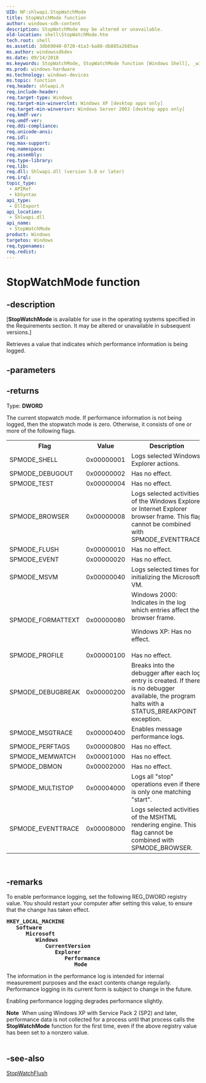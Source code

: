 ```yaml
---
UID: NF:shlwapi.StopWatchMode
title: StopWatchMode function
author: windows-sdk-content
description: StopWatchMode may be altered or unavailable.
old-location: shell\StopWatchMode.htm
tech.root: shell
ms.assetid: 3db69040-0720-41a3-ba88-db885a2685aa
ms.author: windowssdkdev
ms.date: 09/14/2018
ms.keywords: StopWatchMode, StopWatchMode function [Windows Shell], _win32_StopWatchMode, shell.StopWatchMode, shlwapi/StopWatchMode
ms.prod: windows-hardware
ms.technology: windows-devices
ms.topic: function
req.header: shlwapi.h
req.include-header: 
req.target-type: Windows
req.target-min-winverclnt: Windows XP [desktop apps only]
req.target-min-winversvr: Windows Server 2003 [desktop apps only]
req.kmdf-ver: 
req.umdf-ver: 
req.ddi-compliance: 
req.unicode-ansi: 
req.idl: 
req.max-support: 
req.namespace: 
req.assembly: 
req.type-library: 
req.lib: 
req.dll: Shlwapi.dll (version 5.0 or later)
req.irql: 
topic_type:
 - APIRef
 - kbSyntax
api_type:
 - DllExport
api_location:
 - Shlwapi.dll
api_name:
 - StopWatchMode
product: Windows
targetos: Windows
req.typenames: 
req.redist: 
---
```


# StopWatchMode function


## -description


<p class="CCE_Message">[<b>StopWatchMode</b> is available for use in the operating systems specified in the Requirements section. It may be altered or unavailable in subsequent versions.]

Retrieves a value that indicates which performance information is being logged.


## -parameters






## -returns



Type: <b>DWORD</b>

The current stopwatch mode. If performance information is not being logged, then the stopwatch mode is zero. Otherwise, it consists of one or more of the following flags.

<table class="clsStd">
<tr>
<th>Flag</th>
<th>Value</th>
<th>Description</th>
</tr>
<tr>
<td>SPMODE_SHELL</td>
<td>0x00000001</td>
<td>Logs selected Windows Explorer actions.</td>
</tr>
<tr>
<td>SPMODE_DEBUGOUT</td>
<td>0x00000002</td>
<td>Has no effect.</td>
</tr>
<tr>
<td>SPMODE_TEST</td>
<td>0x00000004</td>
<td>Has no effect.</td>
</tr>
<tr>
<td>SPMODE_BROWSER</td>
<td>0x00000008</td>
<td>Logs selected activities of the Windows Explorer or Internet Explorer browser frame. This flag cannot be combined with SPMODE_EVENTTRACE.</td>
</tr>
<tr>
<td>SPMODE_FLUSH</td>
<td>0x00000010</td>
<td>Has no effect.</td>
</tr>
<tr>
<td>SPMODE_EVENT</td>
<td>0x00000020</td>
<td>Has no effect.</td>
</tr>
<tr>
<td>SPMODE_MSVM</td>
<td>0x00000040</td>
<td>Logs selected times for initializing the Microsoft VM.</td>
</tr>
<tr>
<td>SPMODE_FORMATTEXT</td>
<td>0x00000080</td>
<td>
Windows 2000: Indicates in the log which entries affect the browser frame.

Windows XP: Has no effect.

</td>
</tr>
<tr>
<td>SPMODE_PROFILE</td>
<td>0x00000100</td>
<td>Has no effect.</td>
</tr>
<tr>
<td>SPMODE_DEBUGBREAK</td>
<td>0x00000200</td>
<td>Breaks into the debugger after each log entry is created. If there is no debugger available, the program halts with a STATUS_BREAKPOINT exception.</td>
</tr>
<tr>
<td>SPMODE_MSGTRACE</td>
<td>0x00000400</td>
<td>Enables message performance logs.</td>
</tr>
<tr>
<td>SPMODE_PERFTAGS</td>
<td>0x00000800</td>
<td>Has no effect.</td>
</tr>
<tr>
<td>SPMODE_MEMWATCH</td>
<td>0x00001000</td>
<td>Has no effect.</td>
</tr>
<tr>
<td>SPMODE_DBMON</td>
<td>0x00002000</td>
<td>Has no effect.</td>
</tr>
<tr>
<td>SPMODE_MULTISTOP</td>
<td>0x00004000</td>
<td>Logs all "stop" operations even if there is only one matching "start".</td>
</tr>
<tr>
<td>SPMODE_EVENTTRACE</td>
<td>0x00008000</td>
<td>Logs selected activities of the MSHTML rendering engine. This flag cannot be combined with SPMODE_BROWSER.</td>
</tr>
</table>
 




## -remarks



To enable performance logging, set the following REG_DWORD registry value. You should restart your computer after setting this value, to ensure that the change has taken effect.




<pre xml:space="preserve"><b>HKEY_LOCAL_MACHINE</b>
   <b>Software</b>
      <b>Microsoft</b>
         <b>Windows</b>
            <b>CurrentVersion</b>
               <b>Explorer</b>
                  <b>Performance</b>
                     <b>Mode</b></pre>


The information in the performance log is intended for internal measurement purposes and the exact contents change regularly. Performance logging in its current form is subject to change in the future.

Enabling performance logging degrades performance slightly.

<div class="alert"><b>Note</b>  When using Windows XP with Service Pack 2 (SP2) and later, performance data is not collected for a process until that process calls the <b>StopWatchMode</b> function for the first time, even if the above registry value has been set to a nonzero value.</div>
<div> </div>



## -see-also




<a href="https://msdn.microsoft.com/52b79602-6e24-4d66-a400-5745149e744b">StopWatchFlush</a>
 

 

